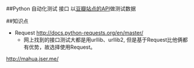 ##Python 自动化测试 接口
以[豆瓣站点的API](https://developers.douban.com/wiki/?title=guide)做测试数据 

##知识点
* Request http://docs.python-requests.org/en/master/
	* 网上找到的接口测试大都是用urllib、urllib2, 但是基于Request比他俩都有优势，故选择使用Request。





http://mahua.jser.me/


